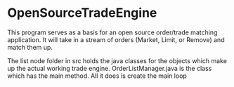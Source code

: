 OpenSourceTradeEngine
=====================

This program serves as a basis for an open source order/trade matching application. It will take in a stream of orders (Market, Limit, or Remove) and match them up.

The list node folder in src holds the java classes for the objects which make up the actual working trade engine. OrderListManager.java is the class which has the main method. All it does is create the main loop
